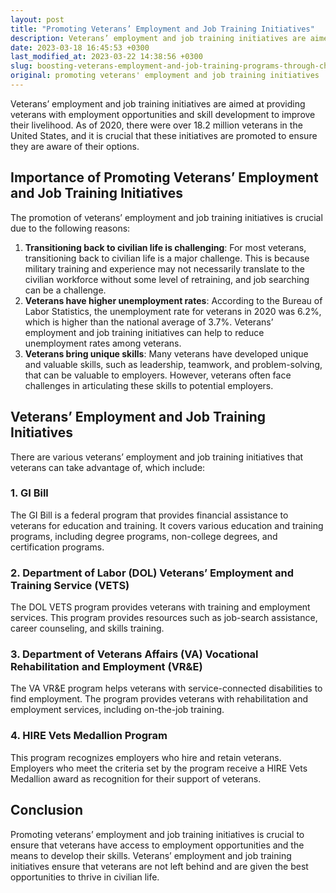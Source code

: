 ```yaml
---
layout: post
title: "Promoting Veterans’ Employment and Job Training Initiatives"
description: Veterans’ employment and job training initiatives are aimed at providing veterans with employment opportunities and skill development to improve their livelihood. As of 2020, there were over 18.2 million veterans in the United States, and it is crucial that these initiatives are promoted to ensure they are aware of their options.
date: 2023-03-18 16:45:53 +0300
last_modified_at: 2023-03-22 14:38:56 +0300
slug: boosting-veterans-employment-and-job-training-programs-through-charitable-donations
original: promoting veterans' employment and job training initiatives
---
```

Veterans’ employment and job training initiatives are aimed at providing veterans with employment opportunities and skill development to improve their livelihood. As of 2020, there were over 18.2 million veterans in the United States, and it is crucial that these initiatives are promoted to ensure they are aware of their options.

## Importance of Promoting Veterans’ Employment and Job Training Initiatives

The promotion of veterans’ employment and job training initiatives is crucial due to the following reasons:

1. **Transitioning back to civilian life is challenging**: For most veterans, transitioning back to civilian life is a major challenge. This is because military training and experience may not necessarily translate to the civilian workforce without some level of retraining, and job searching can be a challenge.
2. **Veterans have higher unemployment rates**: According to the Bureau of Labor Statistics, the unemployment rate for veterans in 2020 was 6.2%, which is higher than the national average of 3.7%. Veterans’ employment and job training initiatives can help to reduce unemployment rates among veterans.
3. **Veterans bring unique skills**: Many veterans have developed unique and valuable skills, such as leadership, teamwork, and problem-solving, that can be valuable to employers. However, veterans often face challenges in articulating these skills to potential employers.

## Veterans’ Employment and Job Training Initiatives

There are various veterans’ employment and job training initiatives that veterans can take advantage of, which include:

### 1\. GI Bill

The GI Bill is a federal program that provides financial assistance to veterans for education and training. It covers various education and training programs, including degree programs, non-college degrees, and certification programs.

### 2\. Department of Labor \(DOL\) Veterans’ Employment and Training Service \(VETS\)

The DOL VETS program provides veterans with training and employment services. This program provides resources such as job-search assistance, career counseling, and skills training.

### 3\. Department of Veterans Affairs \(VA\) Vocational Rehabilitation and Employment \(VR&E\)

The VA VR&E program helps veterans with service-connected disabilities to find employment. The program provides veterans with rehabilitation and employment services, including on-the-job training.

### 4\. HIRE Vets Medallion Program

This program recognizes employers who hire and retain veterans. Employers who meet the criteria set by the program receive a HIRE Vets Medallion award as recognition for their support of veterans.

## Conclusion

Promoting veterans’ employment and job training initiatives is crucial to ensure that veterans have access to employment opportunities and the means to develop their skills. Veterans’ employment and job training initiatives ensure that veterans are not left behind and are given the best opportunities to thrive in civilian life.